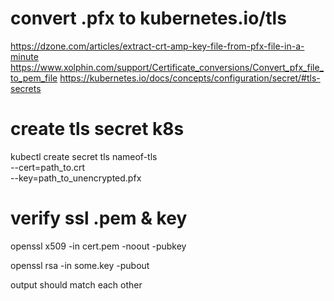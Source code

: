 # convert .pfx to kubernetes.io/tls


https://dzone.com/articles/extract-crt-amp-key-file-from-pfx-file-in-a-minute
https://www.xolphin.com/support/Certificate_conversions/Convert_pfx_file_to_pem_file
https://kubernetes.io/docs/concepts/configuration/secret/#tls-secrets


# create tls secret k8s


kubectl create secret tls nameof-tls \
  --cert=path_to.crt \
  --key=path_to_unencrypted.pfx

# verify ssl .pem & key

openssl x509 -in cert.pem -noout -pubkey

openssl rsa -in some.key -pubout


output should match each other

